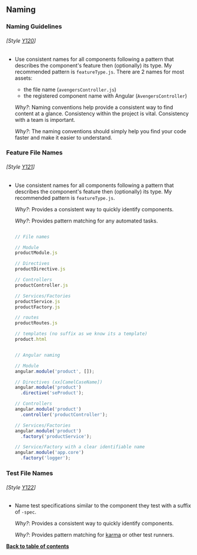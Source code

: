 ## Naming

### Naming Guidelines
###### [Style [Y120](https://github.com/johnpapa/angular-styleguide/#style-y120)]

  - Use consistent names for all components following a pattern that describes the component's feature then (optionally) its type. My recommended pattern is `featureType.js`. There are 2 names for most assets:
    * the file name (`avengersController.js`)
    * the registered component name with Angular (`AvengersController`)

    *Why?*: Naming conventions help provide a consistent way to find content at a glance. Consistency within the project is vital. Consistency with a team is important.

    *Why?*: The naming conventions should simply help you find your code faster and make it easier to understand.

### Feature File Names
###### [Style [Y121](https://github.com/johnpapa/angular-styleguide/#style-y121)]

  - Use consistent names for all components following a pattern that describes the component's feature then (optionally) its type. My recommended pattern is `featureType.js`.

    *Why?*: Provides a consistent way to quickly identify components.

    *Why?*: Provides pattern matching for any automated tasks.

    ```javascript

    // File names

    // Module
    productModule.js

    // Directives
    productDirective.js

    // Controllers
    productController.js

    // Services/Factories
    productService.js
    productFactory.js

    // routes
    productRoutes.js

    // templates (no suffix as we know its a template)
    product.html

    ```

    ```javascript

    // Angular naming

    // Module
    angular.module('product', []);

    // Directives (xx[CamelCaseName])
    angular.module('product')
      .directive('seProduct');

    // Controllers
    angular.module('product')
      .controller('productController');

    // Services/Factories
    angular.module('product')
      .factory('productService');

    // Service/Factory with a clear identifiable name
    angular.module('app.core')
      .factory('logger');

    ```

### Test File Names
###### [Style [Y122](https://github.com/johnpapa/angular-styleguide/#style-y122)]

  - Name test specifications similar to the component they test with a suffix of `-spec`.

    *Why?*: Provides a consistent way to quickly identify components.

    *Why?*: Provides pattern matching for [karma](http://karma-runner.github.io/) or other test runners.

**[Back to table of contents](../README.md/#table-of-contents)**
